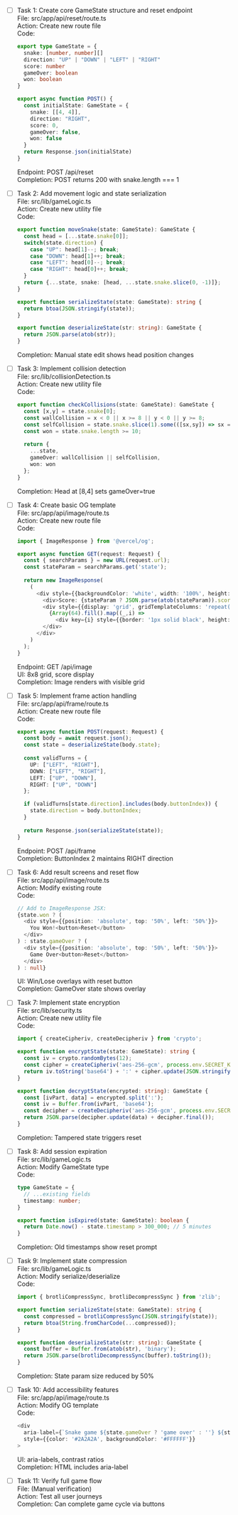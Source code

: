 - [ ] Task 1: Create core GameState structure and reset endpoint  
  File: src/app/api/reset/route.ts  
  Action: Create new route file  
  Code:  
  ```typescript
  export type GameState = {
    snake: [number, number][]
    direction: "UP" | "DOWN" | "LEFT" | "RIGHT"
    score: number
    gameOver: boolean
    won: boolean
  }

  export async function POST() {
    const initialState: GameState = {
      snake: [[4, 4]],
      direction: "RIGHT",
      score: 0,
      gameOver: false,
      won: false
    }
    return Response.json(initialState)
  }
  ```  
  Endpoint: POST /api/reset  
  Completion: POST returns 200 with snake.length === 1

- [ ] Task 2: Add movement logic and state serialization  
  File: src/lib/gameLogic.ts  
  Action: Create new utility file  
  Code:  
  ```typescript
  export function moveSnake(state: GameState): GameState {
    const head = [...state.snake[0]];
    switch(state.direction) {
      case "UP": head[1]--; break;
      case "DOWN": head[1]++; break;
      case "LEFT": head[0]--; break;
      case "RIGHT": head[0]++; break;
    }
    return {...state, snake: [head, ...state.snake.slice(0, -1)]};
  }

  export function serializeState(state: GameState): string {
    return btoa(JSON.stringify(state));
  }

  export function deserializeState(str: string): GameState {
    return JSON.parse(atob(str));
  }
  ```  
  Completion: Manual state edit shows head position changes

- [ ] Task 3: Implement collision detection  
  File: src/lib/collisionDetection.ts  
  Action: Create new utility file  
  Code:  
  ```typescript
  export function checkCollisions(state: GameState): GameState {
    const [x,y] = state.snake[0];
    const wallCollision = x < 0 || x >= 8 || y < 0 || y >= 8;
    const selfCollision = state.snake.slice(1).some(([sx,sy]) => sx === x && sy === y);
    const won = state.snake.length >= 10;
    
    return {
      ...state,
      gameOver: wallCollision || selfCollision,
      won: won
    };
  }
  ```  
  Completion: Head at [8,4] sets gameOver=true

- [ ] Task 4: Create basic OG template  
  File: src/app/api/image/route.ts  
  Action: Create new route file  
  Code:  
  ```typescript
  import { ImageResponse } from '@vercel/og';

  export async function GET(request: Request) {
    const { searchParams } = new URL(request.url);
    const stateParam = searchParams.get('state');
    
    return new ImageResponse(
      (
        <div style={{backgroundColor: 'white', width: '100%', height: '100%'}}>
          <div>Score: {stateParam ? JSON.parse(atob(stateParam)).score : 0}</div>
          <div style={{display: 'grid', gridTemplateColumns: 'repeat(8, 50px)'}}>
            {Array(64).fill().map((_,i) => 
              <div key={i} style={{border: '1px solid black', height: 50}}/>)}
          </div>
        </div>
      )
    );
  }
  ```  
  Endpoint: GET /api/image  
  UI: 8x8 grid, score display  
  Completion: Image renders with visible grid

- [ ] Task 5: Implement frame action handling  
  File: src/app/api/frame/route.ts  
  Action: Create new route file  
  Code:  
  ```typescript
  export async function POST(request: Request) {
    const body = await request.json();
    const state = deserializeState(body.state);
    
    const validTurns = {
      UP: ["LEFT", "RIGHT"],
      DOWN: ["LEFT", "RIGHT"],
      LEFT: ["UP", "DOWN"],
      RIGHT: ["UP", "DOWN"]
    };

    if (validTurns[state.direction].includes(body.buttonIndex)) {
      state.direction = body.buttonIndex;
    }
    
    return Response.json(serializeState(state));
  }
  ```  
  Endpoint: POST /api/frame  
  Completion: ButtonIndex 2 maintains RIGHT direction

- [ ] Task 6: Add result screens and reset flow  
  File: src/app/api/image/route.ts  
  Action: Modify existing route  
  Code:  
  ```typescript
  // Add to ImageResponse JSX:
  {state.won ? (
    <div style={{position: 'absolute', top: '50%', left: '50%'}}>
      You Won!<button>Reset</button>
    </div>
  ) : state.gameOver ? (
    <div style={{position: 'absolute', top: '50%', left: '50%'}}>
      Game Over<button>Reset</button>
    </div>
  ) : null}
  ```  
  UI: Win/Lose overlays with reset button  
  Completion: GameOver state shows overlay

- [ ] Task 7: Implement state encryption  
  File: src/lib/security.ts  
  Action: Create new utility file  
  Code:  
  ```typescript
  import { createCipheriv, createDecipheriv } from 'crypto';

  export function encryptState(state: GameState): string {
    const iv = crypto.randomBytes(12);
    const cipher = createCipheriv('aes-256-gcm', process.env.SECRET_KEY!, iv);
    return iv.toString('base64') + ':' + cipher.update(JSON.stringify(state)) + cipher.final();
  }

  export function decryptState(encrypted: string): GameState {
    const [ivPart, data] = encrypted.split(':');
    const iv = Buffer.from(ivPart, 'base64');
    const decipher = createDecipheriv('aes-256-gcm', process.env.SECRET_KEY!, iv);
    return JSON.parse(decipher.update(data) + decipher.final());
  }
  ```  
  Completion: Tampered state triggers reset

- [ ] Task 8: Add session expiration  
  File: src/lib/gameLogic.ts  
  Action: Modify GameState type  
  Code:  
  ```typescript
  type GameState = {
    // ...existing fields
    timestamp: number;
  }

  export function isExpired(state: GameState): boolean {
    return Date.now() - state.timestamp > 300_000; // 5 minutes
  }
  ```  
  Completion: Old timestamps show reset prompt

- [ ] Task 9: Implement state compression  
  File: src/lib/gameLogic.ts  
  Action: Modify serialize/deserialize  
  Code:  
  ```typescript
  import { brotliCompressSync, brotliDecompressSync } from 'zlib';

  export function serializeState(state: GameState): string {
    const compressed = brotliCompressSync(JSON.stringify(state));
    return btoa(String.fromCharCode(...compressed));
  }

  export function deserializeState(str: string): GameState {
    const buffer = Buffer.from(atob(str), 'binary');
    return JSON.parse(brotliDecompressSync(buffer).toString());
  }
  ```  
  Completion: State param size reduced by 50%

- [ ] Task 10: Add accessibility features  
  File: src/app/api/image/route.ts  
  Action: Modify OG template  
  Code:  
  ```typescript
  <div 
    aria-label={`Snake game ${state.gameOver ? 'game over' : ''} ${state.won ? 'won' : ''}`}
    style={{color: '#2A2A2A', backgroundColor: '#FFFFFF'}}
  >
  ```  
  UI: aria-labels, contrast ratios  
  Completion: HTML includes aria-label

- [ ] Task 11: Verify full game flow  
  File: (Manual verification)  
  Action: Test all user journeys  
  Completion: Can complete game cycle via buttons